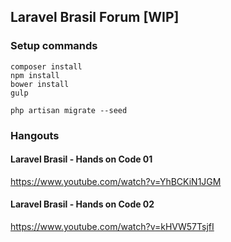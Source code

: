 ## Laravel Brasil Forum [WIP]

### Setup commands

```shell
composer install
npm install
bower install
gulp
```

```shell
php artisan migrate --seed
```

### Hangouts

#### Laravel Brasil - Hands on Code 01
https://www.youtube.com/watch?v=YhBCKiN1JGM

#### Laravel Brasil - Hands on Code 02  
https://www.youtube.com/watch?v=kHVW57TsjfI
